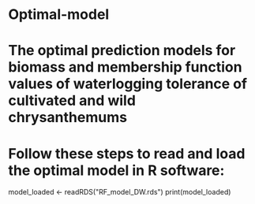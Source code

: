 # Optimal-model
# The optimal prediction models for biomass and membership function values of waterlogging tolerance of cultivated and wild chrysanthemums

# Follow these steps to read and load the optimal model in R software:
model_loaded <- readRDS("RF_model_DW.rds")
print(model_loaded)
